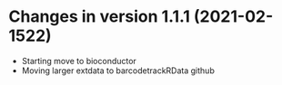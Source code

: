 # Changes in version 1.1.1 (2021-02-1522)
+ Starting move to bioconductor
+ Moving larger extdata to barcodetrackRData github
